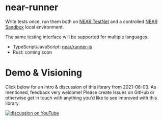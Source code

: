 near-runner
===========

Write tests once, run them both on [NEAR TestNet](https://docs.near.org/docs/concepts/networks) and a controlled [NEAR Sandbox](https://github.com/near/sandbox) local environment.

The same testing interface will be supported for multiple languages.

* TypeScript/JavaScript: [near/runner-js](https://github.com/near/runner-js)
* Rust: coming soon


Demo & Visioning
================

Click below for an intro & discussion of this library from 2021-08-03. As mentioned, feedback very welcome! Please create Issues on GitHub or otherwise get in touch with anything you'd like to see improved with this library.

[![discussion on YouTube](http://img.youtube.com/vi/7QWhURvNODI/0.jpg)](https://youtu.be/7QWhURvNODI)

